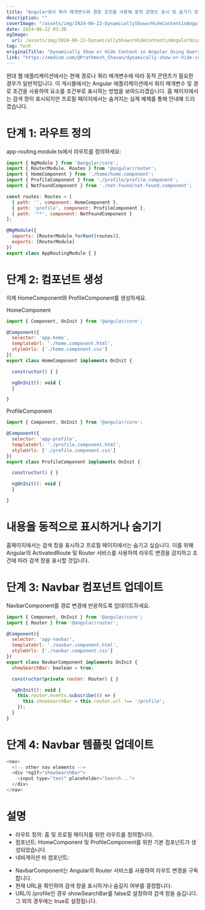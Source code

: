 ```yaml
---
title: "Angular에서 쿼리 매개변수와 경로 조건을 사용해 동적 콘텐츠 표시 및 숨기기 방법"
description: ""
coverImage: "/assets/img/2024-06-22-DynamicallyShoworHideContentinAngularUsingQueryParametersandRouteConditions_0.png"
date: 2024-06-22 03:38
ogImage: 
  url: /assets/img/2024-06-22-DynamicallyShoworHideContentinAngularUsingQueryParametersandRouteConditions_0.png
tag: Tech
originalTitle: "Dynamically Show or Hide Content in Angular Using Query Parameters and Route Conditions"
link: "https://medium.com/@Prathmesh_Chavan/dynamically-show-or-hide-content-in-angular-using-query-parameters-and-route-conditions-1b870d2648c1"
---
```



현대 웹 애플리케이션에서는 현재 경로나 쿼리 매개변수에 따라 동적 콘텐츠가 필요한 경우가 일반적입니다. 이 게시물에서는 Angular 애플리케이션에서 쿼리 매개변수 및 경로 조건을 사용하여 요소를 조건부로 표시하는 방법을 보여드리겠습니다. 홈 페이지에서는 검색 창이 표시되지만 프로필 페이지에서는 숨겨지는 실제 예제를 통해 안내해 드리겠습니다.

# 단계 1: 라우트 정의

app-routing.module.ts에서 라우트를 정의하세요:

```js
import { NgModule } from '@angular/core';
import { RouterModule, Routes } from '@angular/router';
import { HomeComponent } from './home/home.component';
import { ProfileComponent } from './profile/profile.component';
import { NotFoundComponent } from './not-found/not-found.component';

const routes: Routes = [
  { path: '', component: HomeComponent },
  { path: 'profile', component: ProfileComponent },
  { path: '**', component: NotFoundComponent }
];

@NgModule({
  imports: [RouterModule.forRoot(routes)],
  exports: [RouterModule]
})
export class AppRoutingModule { }
```

<div class="content-ad"></div>

# 단계 2: 컴포넌트 생성

이제 HomeComponent와 ProfileComponent를 생성하세요.

HomeComponent

```js
import { Component, OnInit } from '@angular/core';

@Component({
  selector: 'app-home',
  templateUrl: './home.component.html',
  styleUrls: ['./home.component.css']
})
export class HomeComponent implements OnInit {

  constructor() { }

  ngOnInit(): void {
  }

}
```

<div class="content-ad"></div>

ProfileComponent

```js
import { Component, OnInit } from '@angular/core';

@Component({
  selector: 'app-profile',
  templateUrl: './profile.component.html',
  styleUrls: ['./profile.component.css']
})
export class ProfileComponent implements OnInit {

  constructor() { }

  ngOnInit(): void {
  }

}
```

# 내용을 동적으로 표시하거나 숨기기

홈페이지에서는 검색 창을 표시하고 프로필 페이지에서는 숨기고 싶습니다. 이를 위해 Angular의 ActivatedRoute 및 Router 서비스를 사용하여 라우트 변경을 감지하고 조건에 따라 검색 창을 표시할 것입니다.

<div class="content-ad"></div>

# 단계 3: Navbar 컴포넌트 업데이트

NavbarComponent를 경로 변경에 반응하도록 업데이트하세요.

```js
import { Component, OnInit } from '@angular/core';
import { Router } from '@angular/router';

@Component({
  selector: 'app-navbar',
  templateUrl: './navbar.component.html',
  styleUrls: ['./navbar.component.css']
})
export class NavbarComponent implements OnInit {
  showSearchBar: boolean = true;

  constructor(private router: Router) { }

  ngOnInit(): void {
    this.router.events.subscribe(() => {
      this.showSearchBar = this.router.url !== '/profile';
    });
  }
}
```

# 단계 4: Navbar 템플릿 업데이트

<div class="content-ad"></div>

```js
<nav>
  <!-- other nav elements -->
  <div *ngIf="showSearchBar">
    <input type="text" placeholder="Search...">
  </div>
</nav>
```

# 설명

- 라우트 정의: 홈 및 프로필 페이지를 위한 라우트를 정의합니다.
- 컴포넌트: HomeComponent 및 ProfileComponent를 위한 기본 컴포넌트가 생성되었습니다.
- 네비게이션 바 컴포넌트:

<div class="content-ad"></div>

- NavbarComponent는 Angular의 Router 서비스를 사용하여 라우트 변경을 구독합니다.
- 현재 URL을 확인하여 검색 창을 표시하거나 숨길지 여부를 결정합니다.
- URL이 /profile인 경우 showSearchBar를 false로 설정하여 검색 창을 숨깁니다. 그 외의 경우에는 true로 설정됩니다.